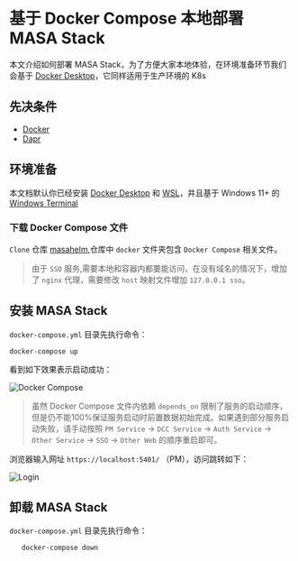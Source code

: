 # 基于 Docker Compose 本地部署 MASA Stack

本文介绍如何部署 MASA Stack，为了方便大家本地体验，在环境准备环节我们会基于 [Docker Desktop](https://www.docker.com/products/docker-desktop/)，它同样适用于生产环境的 K8s


## 先决条件

* [Docker](https://www.docker.com/)
* [Dapr](https://dapr.io/)



## 环境准备

本文档默认你已经安装 [Docker Desktop](https://www.docker.com/products/docker-desktop/) 和 [WSL](https://learn.microsoft.com/en-us/windows/wsl/about)，并且基于 Windows 11+ 的 [Windows Terminal](https://learn.microsoft.com/en-us/windows/terminal/)


### 下载 Docker Compose 文件

`Clone` 仓库 [masahelm](https://github.com/masastack/helm),仓库中 `docker` 文件夹包含 `Docker Compose` 相关文件。

> 由于 `SSO` 服务,需要本地和容器内都要能访问，在没有域名的情况下，增加了 `nginx` 代理，需要修改 `host` 映射文件增加 `127.0.0.1 sso`。 

## 安装 MASA Stack

`docker-compose.yml` 目录先执行命令：
```shell
docker-compose up
```

看到如下效果表示启动成功：

![Docker Compose](https://cdn.masastack.com/stack/doc/stack/docker-compose.png)

> 虽然 Docker Compose 文件内依赖 `depends_on` 限制了服务的启动顺序，但是仍不能100%保证服务启动时前置数据初始完成。如果遇到部分服务启动失败，请手动按照 `PM Service` -> `DCC Service` -> `Auth Service` -> `Other Service` -> `SSO` -> `Other Web` 的顺序重启即可。

浏览器输入网址 `https://localhost:5401/` （PM），访问跳转如下：

![Login](https://cdn.masastack.com/stack/doc/stack/docker_stack_login.png)

## 卸载 MASA Stack

`docker-compose.yml` 目录先执行命令：

```shell
   docker-compose down
```